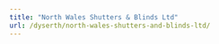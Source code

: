 ```yaml
---
title: "North Wales Shutters & Blinds Ltd"
url: /dyserth/north-wales-shutters-and-blinds-ltd/
---
```

